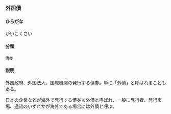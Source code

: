 <div style="display:none;">

## [あ行](securities-terms?id=あ行)
## [か行](securities-terms?id=か行)

</div>

### 外国債

#### ひらがな

がいこくさい

#### 分類

`債券`

#### 説明

外国政府、外国法人、国際機関の発行する債券。単に「外債」と呼ばれることもある。
日本の企業などが海外で発行する債券も外債と呼ばれ、一般に発行者、発行市場、通貨のいずれかが海外である場合には外債と呼ぶ。

<div style="display:none;">

## [さ行](securities-terms?id=さ行)
## [た行](securities-terms?id=た行)
## [な行](securities-terms?id=な行)
## [は行](securities-terms?id=は行)
## [ま行](securities-terms?id=ま行)
## [や行](securities-terms?id=や行)
## [ら行](securities-terms?id=ら行)
## [わ行](securities-terms?id=わ行)
## [英数字・記号](securities-terms?id=英数字・記号)

</div>

